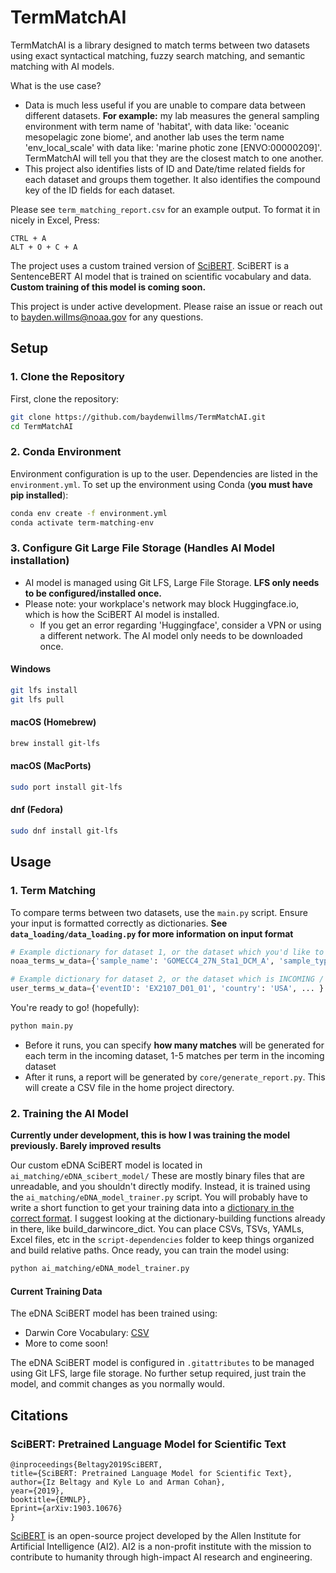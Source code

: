 # TermMatchAI

TermMatchAI is a library designed to match terms between two datasets using exact syntactical matching, fuzzy search matching, and semantic matching with AI models.

What is the use case?
- Data is much less useful if you are unable to compare data between different datasets. __For example:__ my lab measures the general sampling environment with term name of 'habitat', with data like: 'oceanic mesopelagic zone biome', and another lab uses the term name 'env_local_scale' with data like: 'marine photic zone [ENVO:00000209]'. TermMatchAI will tell you that they are the closest match to one another.
- This project also identifies lists of ID and Date/time related fields for each dataset and groups them together. It also identifies the compound key of the ID fields for each dataset.

Please see `term_matching_report.csv` for an example output. To format it in nicely in Excel, Press:
```
CTRL + A
ALT + O + C + A
```

The project uses a custom trained version of [SciBERT](#citations). SciBERT is a SentenceBERT AI model that is trained on scientific vocabulary and data. __Custom training of this model is coming soon.__

<!-- The model used in this repo, [eDNA_scibert_model](#Training-the-AI-Model), is SciBERT with custom training from eDNA repositories such as DarwinCore and MIMARKS MIXs. -->

This project is under active development. Please raise an issue or reach out to bayden.willms@noaa.gov for any questions.

## Setup

### 1. Clone the Repository
First, clone the repository:
```bash
git clone https://github.com/baydenwillms/TermMatchAI.git
cd TermMatchAI
```

### 2. Conda Environment
Environment configuration is up to the user. Dependencies are listed in the `environment.yml`. To set up the environment using Conda (__you must have pip installed__):

```bash
conda env create -f environment.yml
conda activate term-matching-env
```

### 3. Configure Git Large File Storage (Handles AI Model installation)
<!-- Spacy Installation:
```bash
python -m spacy download en_core_web_lg
``` -->
- AI model is managed using Git LFS, Large File Storage. __LFS only needs to be configured/installed once.__
- Please note: your workplace's network may block Huggingface.io, which is how the SciBERT AI model is installed. 
    - If you get an error regarding 'Huggingface', consider a VPN or using a different network. The AI model only needs to be downloaded once.
#### Windows
```bash
git lfs install
git lfs pull
```
#### macOS (Homebrew)
```bash
brew install git-lfs
```
#### macOS (MacPorts)
```bash
sudo port install git-lfs
```
#### dnf (Fedora)
```bash
sudo dnf install git-lfs
```
## Usage

### 1. Term Matching
To compare terms between two datasets, use the `main.py` script. Ensure your input is formatted correctly as dictionaries. __See `data_loading/data_loading.py` for more information on input format__
```python
# Example dictionary for dataset 1, or the dataset which you'd like to match TO
noaa_terms_w_data={'sample_name': 'GOMECC4_27N_Sta1_DCM_A', 'sample_type': 'seawater', ... }

# Example dictionary for dataset 2, or the dataset which is INCOMING / needs to be matched
user_terms_w_data={'eventID': 'EX2107_D01_01', 'country': 'USA', ... }
```
You're ready to go! (hopefully):
```bash
python main.py
```
- Before it runs, you can specify __how many matches__ will be generated for each term in the incoming dataset, 1-5 matches per term in the incoming dataset
- After it runs, a report will be generated by `core/generate_report.py`. This will create a CSV file in the home project directory.

### 2. Training the AI Model
__Currently under development, this is how I was training the model previously. Barely improved results__

Our custom eDNA SciBERT model is located in `ai_matching/eDNA_scibert_model/`
These are mostly binary files that are unreadable, and you shouldn't directly modify. Instead, it is trained using the `ai_matching/eDNA_model_trainer.py` script. You will probably have to write a short function to get your training data into a [dictionary in the correct format](#Term-comparison). I suggest looking at the dictionary-building functions already in there, like build_darwincore_dict. You can place CSVs, TSVs, YAMLs, Excel files, etc in the `script-dependencies` folder to keep things organized and build relative paths. Once ready, you can train the model using: 
```bash
python ai_matching/eDNA_model_trainer.py
```
#### Current Training Data
The eDNA SciBERT model has been trained using:
- Darwin Core Vocabulary: [CSV](https://github.com/tdwg/dwc/blob/master/vocabulary/term_versions.csv)
- More to come soon!

The eDNA SciBERT model is configured in `.gitattributes` to be managed using Git LFS, large file storage. No further setup required, just train the model, and commit changes as you normally would.

## Citations
### SciBERT: Pretrained Language Model for Scientific Text
```bibtext
@inproceedings{Beltagy2019SciBERT,
title={SciBERT: Pretrained Language Model for Scientific Text},
author={Iz Beltagy and Kyle Lo and Arman Cohan},
year={2019},
booktitle={EMNLP},
Eprint={arXiv:1903.10676}
}
```
[SciBERT](https://github.com/allenai/scibert) is an open-source project developed by the Allen Institute for Artificial Intelligence (AI2). AI2 is a non-profit institute with the mission to contribute to humanity through high-impact AI research and engineering.